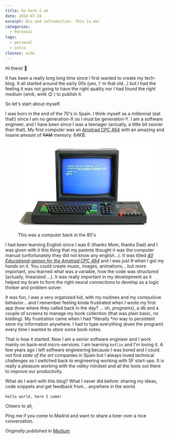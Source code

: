 ```yaml
---
title: So here I am
date: 2018-07-24
excerpt: Bio and introduction. This is me!
categories:
  - Personal
tags:
  - personal
  - intro
classes: wide
---
```


Hi there! :wave:

It has been a really long long time since I first wanted to create my tech-blog. It all started around the early 
00s (yes, I' m that old...) but I had the feeling it was not going to have the right quality nor I had found the right 
medium (wink, wink :wink: ) to publish it.

So let's start about myself.

I was born in the end of the 70's in Spain. I think myself as a millennial (eat that!) since I am no generation-X so I 
must be generation-Y. I am a software engineer, and I have been since I was a teenager (actually, a little bit sooner 
than that). 
My first computer was an [Amstrad CPC 464](https://en.wikipedia.org/wiki/Amstrad_CPC#CPC464) with an amazing and insane 
amount of ~~RAM~~ memory: 64KB.

<figure>
    <img src="/assets/images/blog/amstrad-cpc.jpeg" alt="This was a computer back in the 80's">
    <figcaption>This was a computer back in the 80's</figcaption>
</figure>

I had been learning English since I was 6 (thanks Mom, thanks Dad) and I was given with it this thing that my parents 
thought it was the computer manual (unfortunately they did not know any english...).
It was titled *[40 Educational games for the Amstrad CPC 464](http://www.cpcwiki.eu/index.php/40_Educational_Games_for_the_Amstrad_CPC464)* 
and I was just 9 when I got my hands on it. 
You could create music, images, animations... but more important, you learned what was a variable, how the code was 
structured (actually, linear*ized* ...). It was really important in my development as it helped my brain to form the right 
neural connections to develop as a logic thinker and problem solver.

It was fun, I was a very organized kid, with my routines and my compulsive behavior... and I remember feeling kinda 
frustrated when I wrote my first app (how where they called back in the day? ... oh, *programs*), a db and a couple of 
screens to manage my book collection (that was plain basic, no kidding). My frustration came when I had *literally *no 
way to persistent store my information anywhere. I had to type everything (even the program) every time I wanted to 
*store* some book notes.

That is how it started. Now I am a senior software engineer and I work mainly on back-end micro-services. I am learning 
`kotlin` and I'm loving it. A few years ago I left software engineering because I was bored and I could not find 
*state of the art* companies in Spain but I always loved technical challenges so I switched back to engineering working 
with SF start-ups. It is really a pleasure working with the *valley* mindset and all the tools out there to improve
 our productivity.

What do I want with this blog? What I never did before: sharing my ideas, code snippets and get feedback from... 
anywhere in the world.

`hello world, here I come!`

Cheers to all,

Ping me if you come to Madrid and want to share a beer over a nice conversation.

_Originally published in [Medium](https://medium.com/@juan_ara/about-myself-35a9745cc4fa)_
